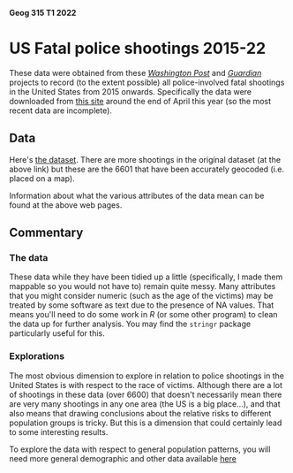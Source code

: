 **Geog 315 T1 2022**

# US Fatal police shootings 2015-22
These data were obtained from these [_Washington Post_](https://www.washingtonpost.com/graphics/investigations/police-shootings-database/) and [_Guardian_](https://www.theguardian.com/us-news/ng-interactive/2015/jun/01/the-counted-police-killings-us-database) projects to record (to the extent possible) all police-involved fatal shootings in the United States from 2015 onwards. Specifically the data were downloaded from [this site](https://github.com/washingtonpost/data-police-shootings) around the end of April this year (so the most recent data are incomplete).

## Data
Here's [the dataset](us-police-shootings-2015-22.gpkg?raw=true). There are more shootings in the original dataset (at the above link) but these are the 6601 that have been accurately geocoded (i.e. placed on a map).

Information about what the various attributes of the data mean can be found at the above web pages.

## Commentary
### The data
These data while they have been tidied up a little (specifically, I made them mappable so you would not have to) remain quite messy. Many attributes that you might consider numeric (such as the age of the victims) may be treated by some software as text due to the presence of NA values. That means you'll need to do some work in _R_ (or some other program) to clean the data up for further analysis. You may find the `stringr` package particularly useful for this.

### Explorations
The most obvious dimension to explore in relation to police shootings in the United States is with respect to the race of victims. Although there are a lot of shootings in these data (over 6600) that doesn't necessarily mean there are very many shootings in any one area (the US is a big place...), and that also means that drawing conclusions about the relative risks to different population groups is tricky. But this is a dimension that could certainly lead to some interesting results.

To explore the data with respect to general population patterns, you will need more general demographic and other data available [here](../us-census-data.md)
